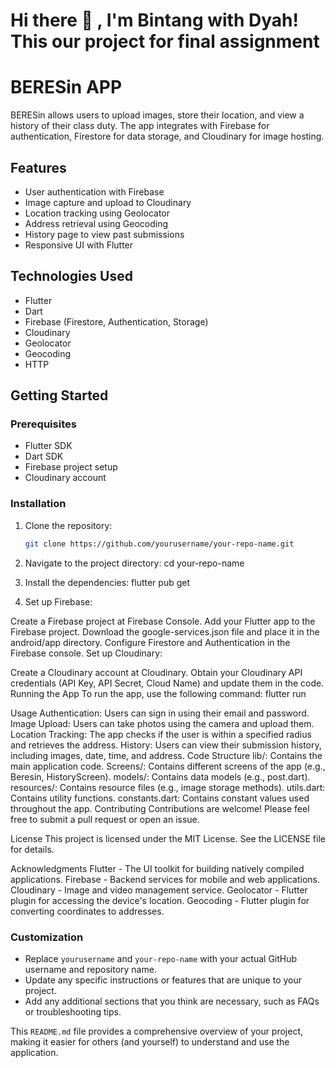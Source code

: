 # <summary><strong>Hi there :wave: , I'm Bintang with Dyah! This our project for final assignment</strong></summary>
# BERESin APP

BERESin allows users to upload images, store their location, and view a history of their class duty. The app integrates with Firebase for authentication, Firestore for data storage, and Cloudinary for image hosting.

## Features

- User authentication with Firebase
- Image capture and upload to Cloudinary
- Location tracking using Geolocator
- Address retrieval using Geocoding
- History page to view past submissions
- Responsive UI with Flutter

## Technologies Used

- Flutter
- Dart
- Firebase (Firestore, Authentication, Storage)
- Cloudinary
- Geolocator
- Geocoding
- HTTP

## Getting Started

### Prerequisites

- Flutter SDK
- Dart SDK
- Firebase project setup
- Cloudinary account

### Installation

1. Clone the repository:

   ```bash
   git clone https://github.com/yourusername/your-repo-name.git
   
2. Navigate to the project directory:
   cd your-repo-name
   
3. Install the dependencies:
   flutter pub get

4. Set up Firebase:

Create a Firebase project at Firebase Console.
Add your Flutter app to the Firebase project.
Download the google-services.json file and place it in the android/app directory.
Configure Firestore and Authentication in the Firebase console.
Set up Cloudinary:

Create a Cloudinary account at Cloudinary.
Obtain your Cloudinary API credentials (API Key, API Secret, Cloud Name) and update them in the code.
Running the App
To run the app, use the following command:
flutter run

Usage
Authentication: Users can sign in using their email and password.
Image Upload: Users can take photos using the camera and upload them.
Location Tracking: The app checks if the user is within a specified radius and retrieves the address.
History: Users can view their submission history, including images, date, time, and address.
Code Structure
lib/: Contains the main application code.
Screens/: Contains different screens of the app (e.g., Beresin, HistoryScreen).
models/: Contains data models (e.g., post.dart).
resources/: Contains resource files (e.g., image storage methods).
utils.dart: Contains utility functions.
constants.dart: Contains constant values used throughout the app.
Contributing
Contributions are welcome! Please feel free to submit a pull request or open an issue.

License
This project is licensed under the MIT License. See the LICENSE file for details.

Acknowledgments
Flutter - The UI toolkit for building natively compiled applications.
Firebase - Backend services for mobile and web applications.
Cloudinary - Image and video management service.
Geolocator - Flutter plugin for accessing the device's location.
Geocoding - Flutter plugin for converting coordinates to addresses.


### Customization

- Replace `yourusername` and `your-repo-name` with your actual GitHub username and repository name.
- Update any specific instructions or features that are unique to your project.
- Add any additional sections that you think are necessary, such as FAQs or troubleshooting tips.

This `README.md` file provides a comprehensive overview of your project, making it easier for others (and yourself) to understand and use the application.
